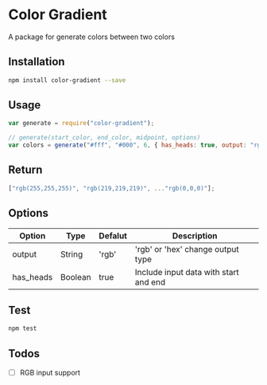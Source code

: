# Color Gradient

A package for generate colors between two colors

## Installation

```sh
npm install color-gradient --save
```

## Usage

```js
var generate = require("color-gradient");

// generate(start_color, end_color, midpoint, options)
var colors = generate("#fff", "#000", 6, { has_heads: true, output: "rgb" });
```

## Return

```js
["rgb(255,255,255)", "rgb(219,219,219)", ..."rgb(0,0,0)"];
```

## Options

| Option    | Type    | Defalut | Description                           |
| --------- | ------- | ------- | ------------------------------------- |
| output    | String  | 'rgb'   | 'rgb' or 'hex' change output type     |
| has_heads | Boolean | true    | Include input data with start and end |

## Test

```sh
npm test
```

## Todos

- [ ] RGB input support
